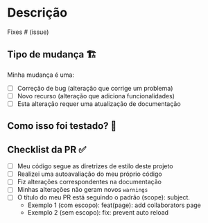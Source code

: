 # Descrição

<!-- 
Inclua um resumo das alterações e qual problema foi corrigido. Inclua também motivação e/ou contextos relevantes. Liste todas as dependências necessárias para essa alteração.
-->

Fixes # (issue)

## Tipo de mudança 🏗️

<!-- _Exclua as opções que não são relevantes._ -->

Minha mudança é uma:

- [ ] Correção de bug (alteração que corrige um problema)
- [ ] Novo recurso (alteração que adiciona funcionalidades)
- [ ] Esta alteração requer uma atualização de documentação

## Como isso foi testado? 🧪

<!-- Descreva os testes que você executou para verificar suas alterações.
Forneça instruções para que possamos reproduzir.
Liste também todos os detalhes relevantes para sua configuração de teste. -->

## Checklist da PR ✅

- [ ] Meu código segue as diretrizes de estilo deste projeto
- [ ] Realizei uma autoavaliação do meu próprio código
- [ ] Fiz alterações correspondentes na documentação
- [ ] Minhas alterações não geram novos `warnings`
- [ ] O título do meu PR está seguindo o padrão <type>(scope): subject.
  - Exemplo 1 (com escopo): feat(page): add collaborators page
  - Exemplo 2 (sem escopo): fix: prevent auto reload